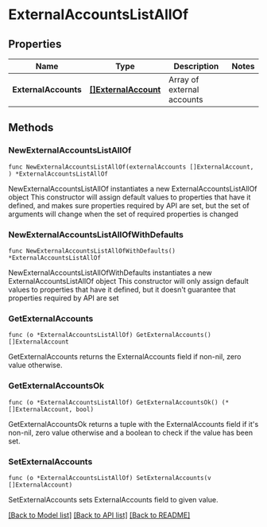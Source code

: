 # ExternalAccountsListAllOf

## Properties

Name | Type | Description | Notes
------------ | ------------- | ------------- | -------------
**ExternalAccounts** | [**[]ExternalAccount**](ExternalAccount.md) | Array of external accounts | 

## Methods

### NewExternalAccountsListAllOf

`func NewExternalAccountsListAllOf(externalAccounts []ExternalAccount, ) *ExternalAccountsListAllOf`

NewExternalAccountsListAllOf instantiates a new ExternalAccountsListAllOf object
This constructor will assign default values to properties that have it defined,
and makes sure properties required by API are set, but the set of arguments
will change when the set of required properties is changed

### NewExternalAccountsListAllOfWithDefaults

`func NewExternalAccountsListAllOfWithDefaults() *ExternalAccountsListAllOf`

NewExternalAccountsListAllOfWithDefaults instantiates a new ExternalAccountsListAllOf object
This constructor will only assign default values to properties that have it defined,
but it doesn't guarantee that properties required by API are set

### GetExternalAccounts

`func (o *ExternalAccountsListAllOf) GetExternalAccounts() []ExternalAccount`

GetExternalAccounts returns the ExternalAccounts field if non-nil, zero value otherwise.

### GetExternalAccountsOk

`func (o *ExternalAccountsListAllOf) GetExternalAccountsOk() (*[]ExternalAccount, bool)`

GetExternalAccountsOk returns a tuple with the ExternalAccounts field if it's non-nil, zero value otherwise
and a boolean to check if the value has been set.

### SetExternalAccounts

`func (o *ExternalAccountsListAllOf) SetExternalAccounts(v []ExternalAccount)`

SetExternalAccounts sets ExternalAccounts field to given value.



[[Back to Model list]](../README.md#documentation-for-models) [[Back to API list]](../README.md#documentation-for-api-endpoints) [[Back to README]](../README.md)



